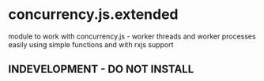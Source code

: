 # concurrency.js.extended
module to work with concurrency.js - worker threads and worker processes easily using simple functions and with rxjs support

## INDEVELOPMENT - DO NOT INSTALL

